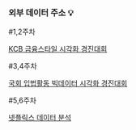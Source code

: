 ### 외부 데이터 주소 💡

#1,2주차

[KCB 금융스타일 시각화 경진대회](https://dacon.io/competitions/official/82407/overview/description)

#3,4주차

[국회 입법활동 빅데이터 시각화 경진대회](https://dacon.io/competitions/official/235679/overview/description)

#5,6주차

[넷플릭스 데이터 분석]()
